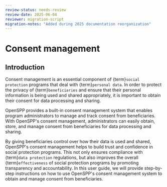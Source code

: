 ```yaml
---
review-status: needs-review
review-date: 2025-06-04
reviewer: migration-script
migration-notes: "Added during 2025 documentation reorganization"
---
```


# Consent management

## Introduction

Consent management is an essential component of {term}`social protection` programs that deal with {term}`personal data`. In order to protect the privacy of {term}`beneficiaries` and ensure that their personal information is being used and shared appropriately, it is important to obtain their consent for data processing and sharing.

OpenSPP provides a built-in consent management system that enables program administrators to manage and track consent from beneficiaries. With OpenSPP's consent management, administrators can easily obtain, store, and manage consent from beneficiaries for data processing and sharing.

By giving beneficiaries control over how their data is used and shared, OpenSPP's consent management helps to build trust and confidence in social protection programs. This not only ensures compliance with {term}`data protection` regulations, but also improves the overall {term}`effectiveness` of social protection programs by promoting transparency and accountability. In this user guide, we will provide step-by-step instructions on how to use OpenSPP's consent management system to obtain and manage consent from beneficiaries.
